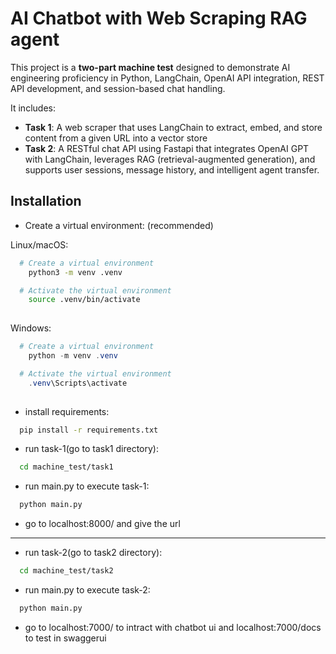 # AI Chatbot with Web Scraping RAG agent

This project is a **two-part machine test** designed to demonstrate AI engineering proficiency in Python, LangChain, OpenAI API integration, REST API development, and session-based chat handling. 

It includes:

- **Task 1**: A web scraper that uses LangChain to extract, embed, and store content from a given URL into a vector store 
- **Task 2**: A RESTful chat API using Fastapi that integrates OpenAI GPT with LangChain, leverages RAG (retrieval-augmented generation), and supports user sessions,    message history, and intelligent agent transfer.


## Installation

- Create a virtual environment: (recommended)

Linux/macOS:

```bash
  # Create a virtual environment
    python3 -m venv .venv

  # Activate the virtual environment
    source .venv/bin/activate
  
```

 Windows:

```powershell
  # Create a virtual environment
    python -m venv .venv

  # Activate the virtual environment
    .venv\Scripts\activate
  
```


- install requirements:
  
```bash
  pip install -r requirements.txt
```


- run task-1(go to task1 directory):


```bash
  cd machine_test/task1
```

- run main.py to execute task-1:


```bash
  python main.py
```


- go to localhost:8000/ and give the url
___________________________________________________________________________________________________________________





- run task-2(go to task2 directory):


```bash
  cd machine_test/task2
```

- run main.py to execute task-2:


```bash
  python main.py
```


- go to localhost:7000/ to intract with chatbot ui and localhost:7000/docs to test in swaggerui

